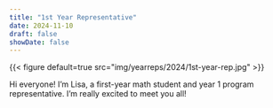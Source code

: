 ```yaml
---
title: "1st Year Representative"
date: 2024-11-10
draft: false
showDate: false
---
```

{{< figure default=true src="img/yearreps/2024/1st-year-rep.jpg" >}}

Hi everyone! I’m Lisa, a first-year math student and year 1 program representative. I’m really excited to meet you all!
